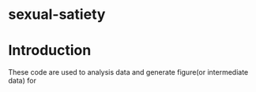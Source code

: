 # sexual-satiety
 
# Introduction

These code are used to analysis data and generate figure(or intermediate data) for 

